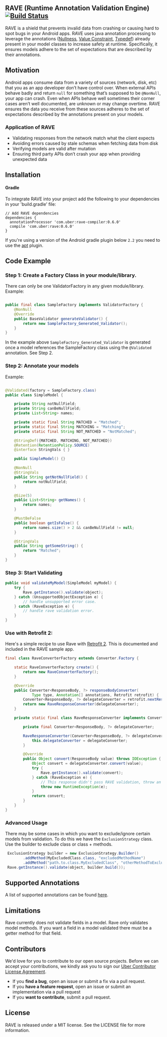 ## RAVE (Runtime Annotation Validation Engine) [![Build Status](https://travis-ci.org/uber-common/rave.svg?branch=master)](https://travis-ci.org/uber-common/rave)

RAVE is a shield that prevents invalid data from crashing or causing hard to spot bugs in your Android apps. RAVE uses java annotation processing to leverage the annotations ([Nullness](https://developer.android.com/studio/write/annotations.html#adding-nullness), [Value Constraint](https://developer.android.com/studio/write/annotations.html#value-constraint), [Typedef](https://developer.android.com/studio/write/annotations.html#enum-annotations)) already present in your model classes to increase safety at runtime. Specifically, it ensures models adhere to the set of expectations that are described by their annotations.


## Motivation

Android apps consume data from a variety of sources (network, disk, etc) that you as an app developer don’t have control over. When external APIs behave badly and return `null` for something that’s supposed to be `@NonNull`, your app can crash. Even when APIs behave well sometimes their corner cases aren’t well documented, are unknown or may change overtime. RAVE ensures the data you receive from these sources adheres to the set of expectations described by the annotations present on your models.

### Application of RAVE
* Validating responses from the network match what the client expects
* Avoiding errors caused by stale schemas when fetching data from disk
* Verifying models are valid after mutation
* Ensuring third party APIs don’t crash your app when providing unexpected data

## Installation
#### Gradle
To integrate RAVE into your project add the following to your dependencies in your 'build.gradle' file:

```
// Add RAVE dependencies
dependencies {
  annotationProcessor 'com.uber:rave-compiler:0.6.0'
  compile 'com.uber:rave:0.6.0'
}
```

If you're using a version of the Android gradle plugin below `2.2` you need to use the [apt](https://bitbucket.org/hvisser/android-apt) plugin.

## Code Example

### Step 1: Create a Factory Class in your module/library.
There can only be one ValidatorFactory in any given module/library.
Example:

```java

public final class SampleFactory implements ValidatorFactory {
    @NonNull
    @Override
    public BaseValidator generateValidator() {
        return new SampleFactory_Generated_Validator();
    }
}

```

In the example above ```SampleFactory_Generated_Validator``` is generated once a model references the SampleFactory class using the ```@Validated``` annotation. See Step 2.

### Step 2: Annotate your models

Example:

```java

@Validated(factory = SampleFactory.class)
public class SimpleModel {

    private String notNullField;
    private String canBeNullField;
    private List<String> names;

    private static final String MATCHED = "Matched";
    private static final String MATCHING = "Matching";
    private static final String NOT_MATCHED = "NotMatched";

    @StringDef({MATCHED, MATCHING, NOT_MATCHED})
    @Retention(RetentionPolicy.SOURCE)
    @interface StringVals { }

    public SimpleModel() {}

    @NonNull
    @StringVals
    public String getNotNullField() {
        return notNullField;
    }

    @Size(5)
    public List<String> getNames() {
        return names;
    }

    @MustBeFalse
    public boolean getIsFalse() {
        return names.size() > 2 && canBeNullField != null;
    }

    @StringVals
    public String getSomeString() {
        return "Matched";
    }
}

```

### Step 3: Start Validating

```java
public void validateMyModel(SimpleModel myModel) {
    try {
        Rave.getInstance().validate(object);
    } catch (UnsupportedObjectException e) {
        // handle unsupported error case.
    } catch (RaveException e) {
        // handle rave validation error.
    }
}

```

### Use with Retrofit 2:
Here's a simple recipe to use Rave with [Retrofit 2](https://github.com/square/retrofit). This is documented and included in the RAVE sample app.

```java
final class RaveConverterFactory extends Converter.Factory {

    static RaveConverterFactory create() {
        return new RaveConverterFactory();
    }

    @Override
    public Converter<ResponseBody, ?> responseBodyConverter(
            Type type, Annotation[] annotations, Retrofit retrofit) {
        Converter<ResponseBody, ?> delegateConverter = retrofit.nextResponseBodyConverter(this, type, annotations);
        return new RaveResponseConverter(delegateConverter);
    }

    private static final class RaveResponseConverter implements Converter<ResponseBody, Object> {

        private final Converter<ResponseBody, ?> delegateConverter;

        RaveResponseConverter(Converter<ResponseBody, ?> delegateConverter) {
            this.delegateConverter = delegateConverter;
        }

        @Override
        public Object convert(ResponseBody value) throws IOException {
            Object convert = delegateConverter.convert(value);
            try {
                Rave.getInstance().validate(convert);
            } catch (RaveException e) {
                // This response didn't pass RAVE validation, throw an exception.
                throw new RuntimeException(e);
            }
            return convert;
        }
    }
}

```

### Advanced Usage
There may be some cases in which you want to exclude/ignore certain models from validation. To do this we have the `ExclusionStrategy` class. Use the builder to exclude class or class + methods.

```java
 ExclusionStrategy builder = new ExclusionStrategy.Builder()
        .addMethod(MyExcludedClass.class, "excludedMethodName")
        .addMethod("path.to.class.MyExcludedClass", "otherMethodToExclude");
 Rave.getInstance().validate(object, builder.build());

```

## Supported Annotations

A list of supported annotations can be found [here](https://github.com/uber-common/rave/blob/master/rave-compiler/src/main/java/com/uber/rave/compiler/CompilerUtils.java#L54).

## Limitations

Rave currently does not validate fields in a model. Rave only validates model methods. If you want a field in a model validated there must be a getter method for that field.

## Contributors

We'd love for you to contribute to our open source projects. Before we can accept your contributions, we kindly ask you to sign our [Uber Contributor License Agreement](https://docs.google.com/a/uber.com/forms/d/1pAwS_-dA1KhPlfxzYLBqK6rsSWwRwH95OCCZrcsY5rk/viewform).

- If you **find a bug**, open an issue or submit a fix via a pull request.
- If you **have a feature request**, open an issue or submit an implementation via a pull request
- If you **want to contribute**, submit a pull request.


## License
RAVE is released under a MIT license. See the LICENSE file for more information.
